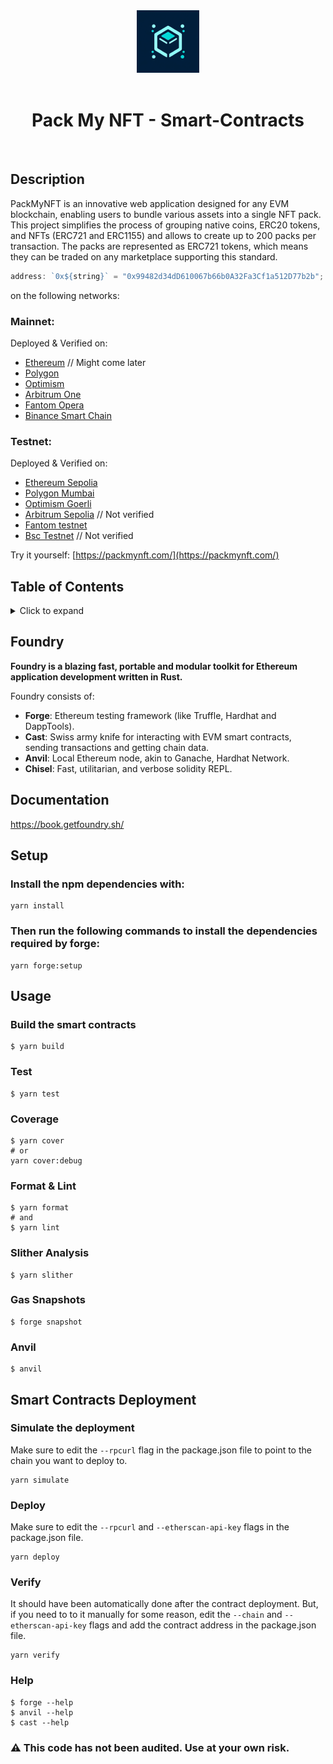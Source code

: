 <div align="center">

<img src="../frontend/public/img/packmynft_logo.png" width="100px"/>
<br><br>

<h1><strong> Pack My NFT - Smart-Contracts </strong></h1>
</div>

<br>

## Description

PackMyNFT is an innovative web application designed for any EVM blockchain, enabling users to bundle various assets into a single NFT pack. This project simplifies the process of grouping native coins, ERC20 tokens, and NFTs (ERC721 and ERC1155) and allows to create up to 200 packs per transaction. The packs are represented as ERC721 tokens, which means they can be traded on any marketplace supporting this standard.

```ts
address: `0x${string}` = "0x99482d34dD610067b66b0A32Fa3Cf1a512D77b2b";
```

on the following networks:

### Mainnet:

Deployed & Verified on:

- [Ethereum](https://etherscan.io/address/0x99482d34dD610067b66b0A32Fa3Cf1a512D77b2b#code) // Might come later
- [Polygon](https://polygonscan.com/address/0x99482d34dD610067b66b0A32Fa3Cf1a512D77b2b#code)
- [Optimism](https://optimistic.etherscan.io/address/0x99482d34dD610067b66b0A32Fa3Cf1a512D77b2b#code)
- [Arbitrum One](https://arbiscan.io/address/0x99482d34dD610067b66b0A32Fa3Cf1a512D77b2b#code)
- [Fantom Opera](https://ftmscan.com/address/0x99482d34dD610067b66b0A32Fa3Cf1a512D77b2b#code)
- [Binance Smart Chain](https://bscscan.com/address/0x99482d34dD610067b66b0A32Fa3Cf1a512D77b2b#code)

### Testnet:

Deployed & Verified on:

- [Ethereum Sepolia](https://sepolia.etherscan.io/address/0x99482d34dD610067b66b0A32Fa3Cf1a512D77b2b#code)
- [Polygon Mumbai](https://mumbai.polygonscan.com/address/0x99482d34dD610067b66b0A32Fa3Cf1a512D77b2b#code)
- [Optimism Goerli](https://goerli-optimism.etherscan.io/address/0x99482d34dD610067b66b0A32Fa3Cf1a512D77b2b#code)
- [Arbitrum Sepolia](https://sepolia.arbiscan.io/address/0x99482d34dD610067b66b0A32Fa3Cf1a512D77b2b#code) // Not verified
- [Fantom testnet](https://testnet.ftmscan.com/address/0x99482d34dD610067b66b0A32Fa3Cf1a512D77b2b#code)
- [Bsc Testnet](https://testnet.bscscan.com/address/0x99482d34dD610067b66b0A32Fa3Cf1a512D77b2b#code) // Not verified

Try it yourself: [https://packmynft.com/](https://packmynft.com/)

## Table of Contents
<Details>
<summary>Click to expand</summary>

- [Description](#description)
  - [Mainnet:](#mainnet)
  - [Testnet:](#testnet)
- [Table of Contents](#table-of-contents)
- [Foundry](#foundry)
- [Documentation](#documentation)
- [Setup](#setup)
  - [Install the npm dependencies with:](#install-the-npm-dependencies-with)
  - [Then run the following commands to install the dependencies required by forge:](#then-run-the-following-commands-to-install-the-dependencies-required-by-forge)
- [Usage](#usage)
  - [Build the smart contracts](#build-the-smart-contracts)
  - [Test](#test)
  - [Coverage](#coverage)
  - [Format \& Lint](#format--lint)
  - [Slither Analysis](#slither-analysis)
  - [Gas Snapshots](#gas-snapshots)
  - [Anvil](#anvil)
- [Smart Contracts Deployment](#smart-contracts-deployment)
  - [Simulate the deployment](#simulate-the-deployment)
  - [Deploy](#deploy)
  - [Verify](#verify)
  - [Help](#help)
  - [⚠️ This code has not been audited. Use at your own risk.](#️-this-code-has-not-been-audited-use-at-your-own-risk)

</Details>

## Foundry

**Foundry is a blazing fast, portable and modular toolkit for Ethereum application development written in Rust.**

Foundry consists of:

- **Forge**: Ethereum testing framework (like Truffle, Hardhat and DappTools).
- **Cast**: Swiss army knife for interacting with EVM smart contracts, sending transactions and getting chain data.
- **Anvil**: Local Ethereum node, akin to Ganache, Hardhat Network.
- **Chisel**: Fast, utilitarian, and verbose solidity REPL.

## Documentation

https://book.getfoundry.sh/

## Setup

### Install the npm dependencies with:

```shell
yarn install
```

### Then run the following commands to install the dependencies required by forge:

```shell
yarn forge:setup
```

## Usage

### Build the smart contracts

```shell
$ yarn build
```

### Test

```shell
$ yarn test
```

### Coverage

```shell
$ yarn cover
# or
yarn cover:debug
```

### Format & Lint

```shell
$ yarn format
# and
$ yarn lint
```

### Slither Analysis

```shell
$ yarn slither
```

### Gas Snapshots

```shell
$ forge snapshot
```

### Anvil

```shell
$ anvil
```

## Smart Contracts Deployment

### Simulate the deployment

Make sure to edit the `--rpcurl` flag in the package.json file to point to the chain you want to deploy to.

```shell
yarn simulate
```

### Deploy

Make sure to edit the `--rpcurl` and `--etherscan-api-key` flags in the package.json file.

```shell
yarn deploy
```

### Verify

It should have been automatically done after the contract deployment. But, if you need to to it manually for some reason, edit the `--chain` and `--etherscan-api-key` flags and add the contract address in the package.json file.

```shell
yarn verify
```

### Help

```shell
$ forge --help
$ anvil --help
$ cast --help
```

### ⚠️ This code has not been audited. Use at your own risk.

<br></br>
